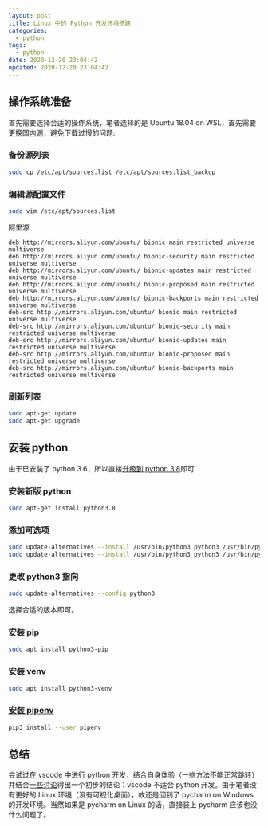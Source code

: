 ```yaml
---
layout: post
title: Linux 中的 Python 开发环境搭建
categories:
  - python
tags:
  - python
date: 2020-12-20 23:04:42
updated: 2020-12-20 23:04:42
---
```


## 操作系统准备

首先需要选择合适的操作系统，笔者选择的是 Ubuntu 18.04 on WSL，首先需要[更换国内源](https://zhuanlan.zhihu.com/p/61228593)，避免下载过慢的问题:

### 备份源列表

```bash
sudo cp /etc/apt/sources.list /etc/apt/sources.list_backup
```

### 编辑源配置文件

```bash
sudo vim /etc/apt/sources.list
```

阿里源
```
deb http://mirrors.aliyun.com/ubuntu/ bionic main restricted universe multiverse
deb http://mirrors.aliyun.com/ubuntu/ bionic-security main restricted universe multiverse
deb http://mirrors.aliyun.com/ubuntu/ bionic-updates main restricted universe multiverse
deb http://mirrors.aliyun.com/ubuntu/ bionic-proposed main restricted universe multiverse
deb http://mirrors.aliyun.com/ubuntu/ bionic-backports main restricted universe multiverse
deb-src http://mirrors.aliyun.com/ubuntu/ bionic main restricted universe multiverse
deb-src http://mirrors.aliyun.com/ubuntu/ bionic-security main restricted universe multiverse
deb-src http://mirrors.aliyun.com/ubuntu/ bionic-updates main restricted universe multiverse
deb-src http://mirrors.aliyun.com/ubuntu/ bionic-proposed main restricted universe multiverse
deb-src http://mirrors.aliyun.com/ubuntu/ bionic-backports main restricted universe multiverse
```

### 刷新列表

```bash
sudo apt-get update
sudo apt-get upgrade
```

## 安装 python

由于已安装了 python 3.6，所以直接[升级到 python 3.8](https://www.itsupportwale.com/blog/how-to-upgrade-to-python-3-7-on-ubuntu-18-10/)即可

### 安装新版 python

```bash
sudo apt-get install python3.8
```

### 添加可选项

```bash
sudo update-alternatives --install /usr/bin/python3 python3 /usr/bin/python3.6 1
sudo update-alternatives --install /usr/bin/python3 python3 /usr/bin/python3.7 2
```

### 更改 python3 指向

```bash
sudo update-alternatives --config python3
```

选择合适的版本即可。

### 安装 pip

```bash
sudo apt install python3-pip
```

### 安装 venv

```bash
sudo apt install python3-venv
```

### [安装 pipenv](https://pipenv.pypa.io/en/latest/install/#installing-pipenv)

```bash
pip3 install --user pipenv
```

## 总结

尝试过在 vscode 中进行 python 开发，结合自身体验（一些方法不能正常跳转）并结合[一些讨论](https://zhuanlan.zhihu.com/p/66157046)得出一个初步的结论：vscode 不适合 python 开发。由于笔者没有更好的 Linux 环境（没有可视化桌面），故还是回到了 pycharm on Windows 的开发环境。当然如果是 pycharm on Linux 的话，直接装上 pycharm 应该也没什么问题了。
